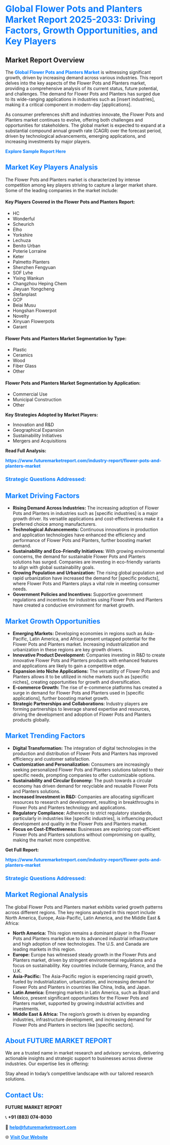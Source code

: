 <h1 style="color: #007BFF;">Global Flower Pots and Planters Market Report 2025-2033: Driving Factors, Growth Opportunities, and Key Players</h1>

<section id="overview">
<h2>Market Report Overview</h2>
<p>The <a href="https://www.futuremarketreport.com/industry-report/flower-pots-and-planters-market" style="color: #007BFF; text-decoration: none;"><strong>Global Flower Pots and Planters Market</strong></a> is witnessing significant growth, driven by increasing demand across various industries. This report delves into the key aspects of the Flower Pots and Planters market, providing a comprehensive analysis of its current status, future potential, and challenges. The demand for Flower Pots and Planters has surged due to its wide-ranging applications in industries such as [insert industries], making it a critical component in modern-day [applications].</p>
<p>As consumer preferences shift and industries innovate, the Flower Pots and Planters market continues to evolve, offering both challenges and opportunities for stakeholders. The global market is expected to expand at a substantial compound annual growth rate (CAGR) over the forecast period, driven by technological advancements, emerging applications, and increasing investments by major players.</p>
</section>

<section id="overview">
<p><a href="https://www.futuremarketreport.com/request-sample/reportId=114131" style="color: #007BFF; text-decoration: none;"><strong>Explore Sample Report Here</strong></a></p>
</section>

<section id="key-players">
<h2 style="color: #007BFF;">Market Key Players Analysis</h2>
<p>The Flower Pots and Planters market is characterized by intense competition among key players striving to capture a larger market share. Some of the leading companies in the market include:</p>
<h4>Key Players Covered in the Flower Pots and Planters Report:</h4>
<ul><li>HC</li><li>Wonderful</li><li>Scheurich</li><li>Elho</li><li>Yorkshire</li><li>Lechuza</li><li>Benito Urban</li><li>Poterie Lorraine</li><li>Keter</li><li>Palmetto Planters</li><li>Shenzhen Fengyuan</li><li>SOF Lvhe</li><li>Yixing Wankun</li><li>Changzhou Heping Chem</li><li>Jieyuan Yongcheng</li><li>Stefanplast</li><li>GCP</li><li>Beiai Musu</li><li>Hongshan Flowerpot</li><li>Novelty</li><li>Xinyuan Flowerpots</li><li>Garant</li></ul>
<h4>Flower Pots and Planters Market Segmentation by Type:</h4>
<ul><li>Plastic</li><li>Ceramics</li><li>Wood</li><li>Fiber Glass</li><li>Other</li></ul>

<h4>Flower Pots and Planters Market Segmentation by Application:</h4>
<ul><li>Commercial Use</li><li>Municipal Construction</li><li>Other</li></ul>
<p><strong>Key Strategies Adopted by Market Players:</strong></p>
<ul>
<li>Innovation and R&D</li>
<li>Geographical Expansion</li>
<li>Sustainability Initiatives</li>
<li>Mergers and Acquisitions</li>
</ul>
</section>

<section>
<p><strong>Read Full Analysis: </strong></p><a href="https://www.futuremarketreport.com/industry-report/flower-pots-and-planters-market" style="color: #007BFF; text-decoration: none;"><strong>https://www.futuremarketreport.com/industry-report/flower-pots-and-planters-market</strong></a>
<h3 style="color: #007BFF;">Strategic Questions Addressed:</h3>
</section>

<section id="driving-factors">
<h2 style="color: #007BFF;">Market Driving Factors</h2>
<ul>
<li><strong>Rising Demand Across Industries:</strong> The increasing adoption of Flower Pots and Planters in industries such as [specific industries] is a major growth driver. Its versatile applications and cost-effectiveness make it a preferred choice among manufacturers.</li>
<li><strong>Technological Advancements:</strong> Continuous innovations in production and application technologies have enhanced the efficiency and performance of Flower Pots and Planters, further boosting market demand.</li>
<li><strong>Sustainability and Eco-Friendly Initiatives:</strong> With growing environmental concerns, the demand for sustainable Flower Pots and Planters solutions has surged. Companies are investing in eco-friendly variants to align with global sustainability goals.</li>
<li><strong>Growing Population and Urbanization:</strong> The rising global population and rapid urbanization have increased the demand for [specific products], where Flower Pots and Planters plays a vital role in meeting consumer needs.</li>
<li><strong>Government Policies and Incentives:</strong> Supportive government regulations and incentives for industries using Flower Pots and Planters have created a conducive environment for market growth.</li>
</ul>
</section>

<section id="growth-opportunities">
<h2 style="color: #007BFF;">Market Growth Opportunities</h2>
<ul>
<li><strong>Emerging Markets:</strong> Developing economies in regions such as Asia-Pacific, Latin America, and Africa present untapped potential for the Flower Pots and Planters market. Increasing industrialization and urbanization in these regions are key growth drivers.</li>
<li><strong>Innovative Product Development:</strong> Companies investing in R&D to create innovative Flower Pots and Planters products with enhanced features and applications are likely to gain a competitive edge.</li>
<li><strong>Expansion into Niche Applications:</strong> The versatility of Flower Pots and Planters allows it to be utilized in niche markets such as [specific niches], creating opportunities for growth and diversification.</li>
<li><strong>E-commerce Growth:</strong> The rise of e-commerce platforms has created a surge in demand for Flower Pots and Planters used in [specific applications], further boosting market growth.</li>
<li><strong>Strategic Partnerships and Collaborations:</strong> Industry players are forming partnerships to leverage shared expertise and resources, driving the development and adoption of Flower Pots and Planters products globally.</li>
</ul>
</section>

<section id="trending-factors">
<h2 style="color: #007BFF;">Market Trending Factors</h2>
<ul>
<li><strong>Digital Transformation:</strong> The integration of digital technologies in the production and distribution of Flower Pots and Planters has improved efficiency and customer satisfaction.</li>
<li><strong>Customization and Personalization:</strong> Consumers are increasingly seeking personalized Flower Pots and Planters solutions tailored to their specific needs, prompting companies to offer customizable options.</li>
<li><strong>Sustainability and Circular Economy:</strong> The push towards a circular economy has driven demand for recyclable and reusable Flower Pots and Planters solutions.</li>
<li><strong>Increased Investment in R&D:</strong> Companies are allocating significant resources to research and development, resulting in breakthroughs in Flower Pots and Planters technology and applications.</li>
<li><strong>Regulatory Compliance:</strong> Adherence to strict regulatory standards, particularly in industries like [specific industries], is influencing product development and quality in the Flower Pots and Planters market.</li>
<li><strong>Focus on Cost-Effectiveness:</strong> Businesses are exploring cost-efficient Flower Pots and Planters solutions without compromising on quality, making the market more competitive.</li>
</ul>
</section>

<section>
<p><strong>Get Full Report: </strong></p><a href="https://www.futuremarketreport.com/industry-report/flower-pots-and-planters-market" style="color: #007BFF; text-decoration: none;"><strong>https://www.futuremarketreport.com/industry-report/flower-pots-and-planters-market</strong></a>
<h3 style="color: #007BFF;">Strategic Questions Addressed:</h3>
</section>


<section id="regional-analysis">
<h2 style="color: #007BFF;">Market Regional Analysis</h2>
<p>The global Flower Pots and Planters market exhibits varied growth patterns across different regions. The key regions analyzed in this report include North America, Europe, Asia-Pacific, Latin America, and the Middle East & Africa:</p>
<ul>
<li><strong>North America:</strong> This region remains a dominant player in the Flower Pots and Planters market due to its advanced industrial infrastructure and high adoption of new technologies. The U.S. and Canada are leading markets in this region.</li>
<li><strong>Europe:</strong> Europe has witnessed steady growth in the Flower Pots and Planters market, driven by stringent environmental regulations and a focus on sustainability. Key countries include Germany, France, and the U.K.</li>
<li><strong>Asia-Pacific:</strong> The Asia-Pacific region is experiencing rapid growth, fueled by industrialization, urbanization, and increasing demand for Flower Pots and Planters in countries like China, India, and Japan.</li>
<li><strong>Latin America:</strong> Emerging markets in Latin America, such as Brazil and Mexico, present significant opportunities for the Flower Pots and Planters market, supported by growing industrial activities and investments.</li>
<li><strong>Middle East & Africa:</strong> The region’s growth is driven by expanding industries, infrastructure development, and increasing demand for Flower Pots and Planters in sectors like [specific sectors].</li>
</ul>
</section>

<footer>
<h2 style="color: #007BFF;">About FUTURE MARKET REPORT</h2>
<p>We are a trusted name in market research and advisory services, delivering actionable insights and strategic support to businesses across diverse industries. Our expertise lies in offering:</p>

<p>Stay ahead in today’s competitive landscape with our tailored research solutions.</p>

<h2 style="color: #007BFF;">Contact Us:</h2>
<p><strong>FUTURE MARKET REPORT</strong></p>
<p>📞 <strong>+91 (883) 074-8030</strong></p>
<p>📧 <strong><a href="mailto:help@futuremarketreport.com" style="color: #007BFF;">help@futuremarketreport.com</a></strong></p>
<p>🌐 <strong><a href="https://www.futuremarketreport.com/" style="color: #007BFF;">Visit Our Website</a></strong></p>
</footer>